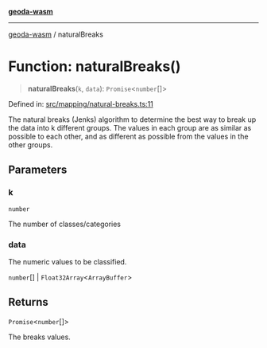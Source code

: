 [**geoda-wasm**](../README.md)

***

[geoda-wasm](../globals.md) / naturalBreaks

# Function: naturalBreaks()

> **naturalBreaks**(`k`, `data`): `Promise`\<`number`[]\>

Defined in: [src/mapping/natural-breaks.ts:11](https://github.com/GeoDaCenter/geoda-lib/blob/0ad3977fd23db605b1dc766f99d329a28ef59f68/src/js/src/mapping/natural-breaks.ts#L11)

The natural breaks (Jenks) algorithm to determine the best way to break up the data into k different groups.
The values in each group are as similar as possible to each other, and as different as possible from the values in the other groups.

## Parameters

### k

`number`

The number of classes/categories

### data

The numeric values to be classified.

`number`[] | `Float32Array`\<`ArrayBuffer`\>

## Returns

`Promise`\<`number`[]\>

The breaks values.
